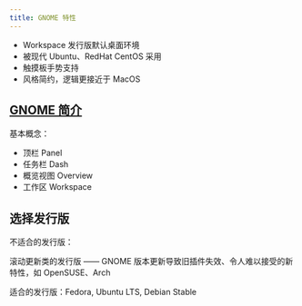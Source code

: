 ```yaml
---
title: GNOME 特性
---
```


- Workspace 发行版默认桌面环境
- 被现代 Ubuntu、RedHat CentOS 采用
- 触摸板手势支持
- 风格简约，逻辑更接近于 MacOS

## [GNOME 简介](https://www.toutiao.com/article/6770188534637658636/)

基本概念：

- 顶栏 Panel
- 任务栏 Dash
- 概览视图 Overview
- 工作区 Workspace

<!-- todo: introduce -->

## 选择发行版

不适合的发行版：

滚动更新类的发行版 —— GNOME 版本更新导致旧插件失效、令人难以接受的新特性，如 OpenSUSE、Arch

适合的发行版：Fedora, Ubuntu LTS, Debian Stable

